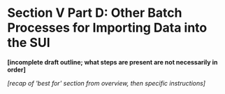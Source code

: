 # Section V Part D: Other Batch Processes for Importing Data into the SUI

**[incomplete draft outline; what steps are present are not necessarily in order]**

*[recap of 'best for' section from overview, then specific instructions]*
